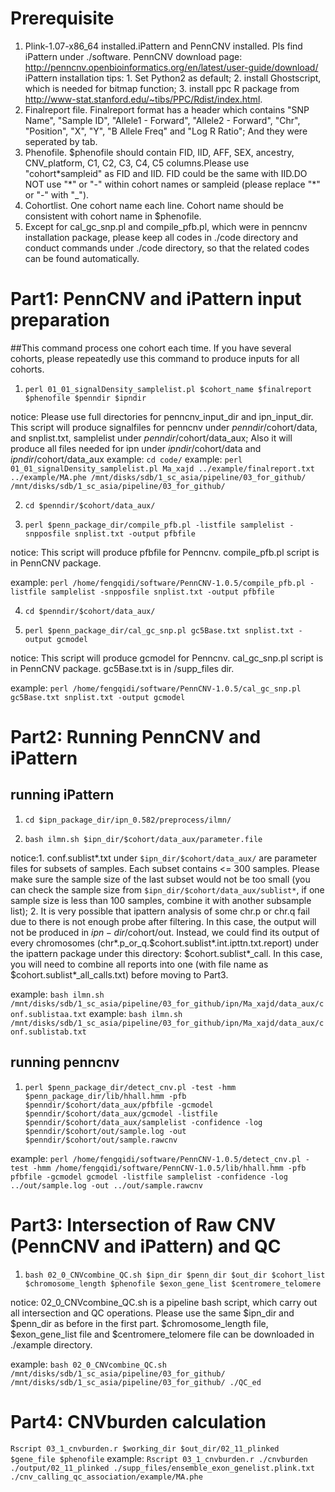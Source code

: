 # Prerequisite
1. Plink-1.07-x86\_64 installed.iPattern and PennCNV installed. Pls find iPattern under ./software. 
   PennCNV download page: http://penncnv.openbioinformatics.org/en/latest/user-guide/download/
   iPattern installation tips: 1. Set Python2 as default; 2. install Ghostscript, which is needed for bitmap function;    3. install ppc R package from  http://www-stat.stanford.edu/~tibs/PPC/Rdist/index.html.
2. Finalreport file. Finalreport format has a header which contains "SNP Name", "Sample ID", "Allele1 - Forward", "Allele2 - Forward", "Chr", "Position", "X", "Y", "B Allele Freq" and "Log R Ratio"; And they were seperated by tab. 
3. Phenofile. $phenofile should contain FID, IID, AFF, SEX, ancestry, CNV\_platform, C1, C2, C3, C4, C5 columns.Please use "cohort\*sampleid" as FID and IID. FID could be the same with IID.DO NOT use "\*" or "-" within cohort names or sampleid (please replace "\*" or "-" with "\_").
4. Cohortlist. One cohort name each line. Cohort name should be consistent with cohort name in $phenofile.
5. Except for cal\_gc\_snp.pl and compile\_pfb.pl, which were in penncnv installation package, please keep all codes in ./code directory and conduct commands under ./code directory, so that the related codes can be found automatically.


# Part1: PennCNV and iPattern input preparation
##This command process one cohort each time. If you have several cohorts, please repeatedly use this command to produce inputs for all cohorts.
1. `perl 01_01_signalDensity_samplelist.pl $cohort_name $finalreport $phenofile $penndir $ipndir`

notice: Please use full directories for penncnv\_input\_dir and ipn\_input\_dir. This script will produce signalfiles for penncnv under $penndir/$cohort/data, and snplist.txt, samplelist under $penndir/$cohort/data\_aux; Also it will produce all files needed for ipn under $ipndir/$cohort/data and $ipndir/$cohort/data\_aux
example: `cd code/`
example: `perl 01_01_signalDensity_samplelist.pl Ma_xajd ../example/finalreport.txt ../example/MA.phe /mnt/disks/sdb/1_sc_asia/pipeline/03_for_github/ /mnt/disks/sdb/1_sc_asia/pipeline/03_for_github/`

2. `cd $penndir/$cohort/data_aux/`

3. `perl $penn_package_dir/compile_pfb.pl -listfile samplelist -snpposfile snplist.txt -output pfbfile`

notice: This script will produce pfbfile for Penncnv. compile\_pfb.pl script is in PennCNV package.

example: `perl /home/fengqidi/software/PennCNV-1.0.5/compile_pfb.pl -listfile samplelist -snpposfile snplist.txt -output pfbfile`

4. `cd $penndir/$cohort/data_aux/`

5. `perl $penn_package_dir/cal_gc_snp.pl gc5Base.txt snplist.txt -output gcmodel`

notice: This script will produce gcmodel for Penncnv. cal\_gc\_snp.pl script is in PennCNV package. gc5Base.txt is in /supp\_files dir.

example: `perl /home/fengqidi/software/PennCNV-1.0.5/cal_gc_snp.pl gc5Base.txt snplist.txt -output gcmodel`


# Part2: Running PennCNV and iPattern

## running iPattern
1. `cd $ipn_package_dir/ipn_0.582/preprocess/ilmn/`

2. `bash ilmn.sh $ipn_dir/$cohort/data_aux/parameter.file`

notice:1. conf.sublist\*\.txt under `$ipn_dir/$cohort/data_aux/` are parameter files for subsets of samples. Each subset contains <= 300 samples. Please make sure the sample size of the last subset would not be too small (you can check the sample size from `$ipn_dir/$cohort/data_aux/sublist*`, if one sample size is less than 100 samples, combine it with another subsample list); 2. It is very possible that ipattern analysis of some chr.p or chr.q fail due to there is not enough probe after filtering. In this case, the output will not be produced in $ipn-dir/$cohort/out. Instead, we could find its output of every chromosomes (chr\*.p\_or\_q.$cohort.sublist\*.int.ipttn.txt.report) under the ipattern package under this directory: $cohort.sublist\*\_call. In this case, you will need to combine all reports into one (with file name as $cohort.sublist\*\_all\_calls.txt) before moving to Part3.

example: `bash ilmn.sh /mnt/disks/sdb/1_sc_asia/pipeline/03_for_github/ipn/Ma_xajd/data_aux/conf.sublistaa.txt`
example: `bash ilmn.sh /mnt/disks/sdb/1_sc_asia/pipeline/03_for_github/ipn/Ma_xajd/data_aux/conf.sublistab.txt`

## running penncnv

1. `perl $penn_package_dir/detect_cnv.pl -test -hmm $penn_package_dir/lib/hhall.hmm -pfb $penndir/$cohort/data_aux/pfbfile -gcmodel $penndir/$cohort/data_aux/gcmodel -listfile $penndir/$cohort/data_aux/samplelist -confidence -log $penndir/$cohort/out/sample.log -out $penndir/$cohort/out/sample.rawcnv`

example: `perl /home/fengqidi/software/PennCNV-1.0.5/detect_cnv.pl -test -hmm /home/fengqidi/software/PennCNV-1.0.5/lib/hhall.hmm -pfb pfbfile -gcmodel gcmodel -listfile samplelist -confidence -log ../out/sample.log -out ../out/sample.rawcnv`


# Part3: Intersection of Raw CNV (PennCNV and iPattern) and QC

1. `bash 02_0_CNVcombine_QC.sh $ipn_dir $penn_dir $out_dir $cohort_list $chromosome_length $phenofile $exon_gene_list $centromere_telomere`

notice: 02\_0\_CNVcombine\_QC.sh is a pipeline bash script, which carry out all intersection and QC operations.
Please use the same $ipn\_dir and $penn\_dir as before in the first part. $chromosome\_length file, $exon\_gene\_list file and $centromere\_telomere file can be downloaded in ./example directory.

example: `bash 02_0_CNVcombine_QC.sh /mnt/disks/sdb/1_sc_asia/pipeline/03_for_github/ /mnt/disks/sdb/1_sc_asia/pipeline/03_for_github/ ./QC_ed`


# Part4: CNVburden calculation
`Rscript 03_1_cnvburden.r $working_dir $out_dir/02_11_plinked $gene_file $phenofile`
example: `Rscript 03_1_cnvburden.r ./cnvburden ./output/02_11_plinked ./supp_files/ensemble_exon_genelist.plink.txt ./cnv_calling_qc_association/example/MA.phe`

